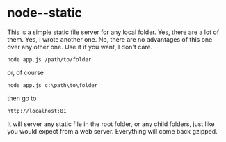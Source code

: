 node--static
============

This is a simple static file server for any local folder. Yes, there are a lot of them. Yes, I wrote another one. No, there are no advantages of this one over any other one. Use it if you want, I don't care.

    node app.js /path/to/folder
  
or, of course

    node app.js c:\path\to\folder

then go to

    http://localhost:81

It will server any static file in the root folder, or any child folders, just like you would expect from a web server. Everything will come back gzipped.
